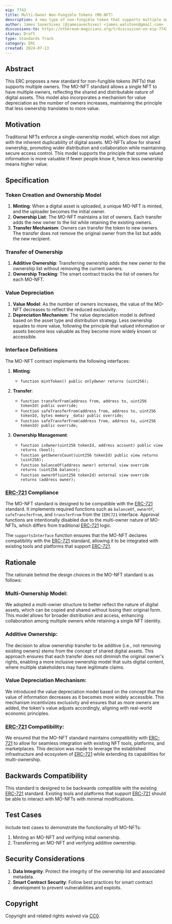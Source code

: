 ```yaml
---
eip: 7743
title: Multi-Owner Non-Fungible Tokens (MO-NFT)
description: A new type of non-fungible token that supports multiple owners, allowing shared ownership and transferability among users.
author: James Savechives (@jamesavechives) <james.walstonn@gmail.com>
discussions-to: https://ethereum-magicians.org/t/discussion-on-eip-7743-multi-owner-non-fungible-tokens-mo-nft/20577
status: Draft
type: Standards Track
category: ERC
created: 2024-07-13
---
```


## Abstract
This ERC proposes a new standard for non-fungible tokens (NFTs) that supports multiple owners. The MO-NFT standard allows a single NFT to have multiple owners, reflecting the shared and distributable nature of digital assets. This model also incorporates a mechanism for value depreciation as the number of owners increases, maintaining the principle that less ownership translates to more value.

## Motivation
Traditional NFTs enforce a single-ownership model, which does not align with the inherent duplicability of digital assets. MO-NFTs allow for shared ownership, promoting wider distribution and collaboration while maintaining secure access control. This model supports the principle that some valued information is more valuable if fewer people know it, hence less ownership means higher value.

## Specification

### Token Creation and Ownership Model
1. **Minting**: When a digital asset is uploaded, a unique MO-NFT is minted, and the uploader becomes the initial owner.
2. **Ownership List**: The MO-NFT maintains a list of owners. Each transfer adds the new owner to the list while retaining the existing owners.
3. **Transfer Mechanism**: Owners can transfer the token to new owners. The transfer does not remove the original owner from the list but adds the new recipient.

### Transfer of Ownership
1. **Additive Ownership**: Transferring ownership adds the new owner to the ownership list without removing the current owners.
2. **Ownership Tracking**: The smart contract tracks the list of owners for each MO-NFT.

### Value Depreciation
1. **Value Model**: As the number of owners increases, the value of the MO-NFT decreases to reflect the reduced exclusivity.
2. **Depreciation Mechanism**: The value depreciation model is defined based on the asset type and distribution strategy. Less ownership equates to more value, following the principle that valued information or assets become less valuable as they become more widely known or accessible.

### Interface Definitions
The MO-NFT contract implements the following interfaces:

1. **Minting**:
   - `function mintToken() public onlyOwner returns (uint256);`

2. **Transfer**:
   - `function transferFrom(address from, address to, uint256 tokenId) public override;`
   - `function safeTransferFrom(address from, address to, uint256 tokenId, bytes memory _data) public override;`
   - `function safeTransferFrom(address from, address to, uint256 tokenId) public override;`

3. **Ownership Management**:
   - `function isOwner(uint256 tokenId, address account) public view returns (bool);`
   - `function getOwnersCount(uint256 tokenId) public view returns (uint256);`
   - `function balanceOf(address owner) external view override returns (uint256 balance);`
   - `function ownerOf(uint256 tokenId) external view override returns (address owner);`

### [ERC-721](./eip-721.md) Compliance
The MO-NFT standard is designed to be compatible with the [ERC-721](./eip-721.md) standard. It implements required functions such as `balanceOf`, `ownerOf`, `safeTransferFrom`, and `transferFrom` from the `IERC721` interface. Approval functions are intentionally disabled due to the multi-owner nature of MO-NFTs, which differs from traditional [ERC-721](./eip-721.md) logic.

The `supportsInterface` function ensures that the MO-NFT declares compatibility with the [ERC-721](./eip-721.md) standard, allowing it to be integrated with existing tools and platforms that support [ERC-721](./eip-721.md).


## Rationale
The rationale behind the design choices in the MO-NFT standard is as follows:

### Multi-Ownership Model: 
We adopted a multi-owner structure to better reflect the nature of digital assets, which can be copied and shared without losing their original form. This model allows for broader distribution and access, enhancing collaboration among multiple owners while retaining a single NFT identity.

### Additive Ownership: 
The decision to allow ownership transfer to be additive (i.e., not removing existing owners) stems from the concept of shared digital assets. This approach ensures that each transfer does not diminish the original owner's rights, enabling a more inclusive ownership model that suits digital content, where multiple stakeholders may have legitimate claims.

### Value Depreciation Mechanism: 
We introduced the value depreciation model based on the concept that the value of information decreases as it becomes more widely accessible. This mechanism incentivizes exclusivity and ensures that as more owners are added, the token's value adjusts accordingly, aligning with real-world economic principles.

### [ERC-721](./eip-721.md) Compatibility: 
We ensured that the MO-NFT standard maintains compatibility with [ERC-721](./eip-721.md) to allow for seamless integration with existing NFT tools, platforms, and marketplaces. This decision was made to leverage the established infrastructure and ecosystem of [ERC-721](./eip-721.md) while extending its capabilities for multi-ownership.

## Backwards Compatibility
This standard is designed to be backwards compatible with the existing [ERC-721](./eip-721.md) standard. Existing tools and platforms that support [ERC-721](./eip-721.md) should be able to interact with MO-NFTs with minimal modifications.

## Test Cases
Include test cases to demonstrate the functionality of MO-NFTs:
1. Minting an MO-NFT and verifying initial ownership.
2. Transferring an MO-NFT and verifying additive ownership.

## Security Considerations
1. **Data Integrity**: Protect the integrity of the ownership list and associated metadata.
2. **Smart Contract Security**: Follow best practices for smart contract development to prevent vulnerabilities and exploits.

## Copyright
Copyright and related rights waived via [CC0](../LICENSE.md).
